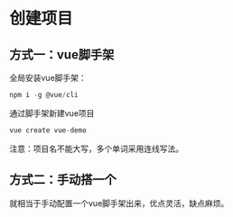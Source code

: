 # 创建项目

## 方式一：vue脚手架

全局安装vue脚手架：

```js
npm i -g @vue/cli
```

通过脚手架新建vue项目

```js
vue create vue-demo
```

注意：项目名不能大写，多个单词采用连线写法。

## 方式二：手动搭一个

就相当于手动配置一个vue脚手架出来，优点灵活，缺点麻烦。

